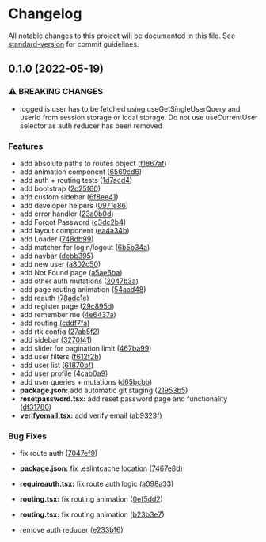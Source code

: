 # Changelog

All notable changes to this project will be documented in this file. See [standard-version](https://github.com/conventional-changelog/standard-version) for commit guidelines.

## 0.1.0 (2022-05-19)


### ⚠ BREAKING CHANGES

* logged is user has to be fetched using useGetSingleUserQuery and userId from
session storage or local storage. Do not use useCurrentUser selector as auth reducer has been
removed

### Features

* add absolute paths to routes object ([f1867af](https://github.com/saisilinus/react-redux-typescript-boilerplate/commit/f1867afd1476723ece0df945f290a0a4eaa1c3cd))
* add animation component ([6569cd6](https://github.com/saisilinus/react-redux-typescript-boilerplate/commit/6569cd6d15e4919b97c24fbb13668981710f613f))
* add auth + routing tests ([1d7acd4](https://github.com/saisilinus/react-redux-typescript-boilerplate/commit/1d7acd47f9e222b398b596e12fe73f4ba0e6f169))
* add bootstrap ([2c25f60](https://github.com/saisilinus/react-redux-typescript-boilerplate/commit/2c25f608a2cdaef1c764e05c701b4c1b0998a2cf))
* add custom sidebar ([6f8ee41](https://github.com/saisilinus/react-redux-typescript-boilerplate/commit/6f8ee41a494643b20c01b21c5755f474c8123b9d))
* add developer helpers ([0971e86](https://github.com/saisilinus/react-redux-typescript-boilerplate/commit/0971e86203d7a422a442d8ed928c63abb57b5ec6))
* add error handler ([23a0b0d](https://github.com/saisilinus/react-redux-typescript-boilerplate/commit/23a0b0d2f8365b729c856651225eb599445a3ee3))
* add Forgot Password ([c3dc2b4](https://github.com/saisilinus/react-redux-typescript-boilerplate/commit/c3dc2b4acbd7699c9e8506530c891fc78ca75df6))
* add layout component ([ea4a34b](https://github.com/saisilinus/react-redux-typescript-boilerplate/commit/ea4a34b07288fcedfe908366326314868b62a584))
* add Loader ([748db99](https://github.com/saisilinus/react-redux-typescript-boilerplate/commit/748db9960394d940817a0cc1bdebf907b56ae892))
* add matcher for login/logout ([6b5b34a](https://github.com/saisilinus/react-redux-typescript-boilerplate/commit/6b5b34a596d5f44520d7c24f03c705f35238cd78))
* add navbar ([debb395](https://github.com/saisilinus/react-redux-typescript-boilerplate/commit/debb395515a97988016c0c71152dbf34f84e1fde))
* add new user ([a802c50](https://github.com/saisilinus/react-redux-typescript-boilerplate/commit/a802c50cd47d32e8da6d34a6a235599f7520adbe))
* add Not Found page ([a5ae6ba](https://github.com/saisilinus/react-redux-typescript-boilerplate/commit/a5ae6ba29cb050b61686fde1c4722441839ca007))
* add other auth mutations ([2047b3a](https://github.com/saisilinus/react-redux-typescript-boilerplate/commit/2047b3a15518b6aca973ea880a2d1e4f12e51734))
* add page routing animation ([54aad48](https://github.com/saisilinus/react-redux-typescript-boilerplate/commit/54aad483f26b611be1619e5540a992c65b213b8b))
* add reauth ([78adc1e](https://github.com/saisilinus/react-redux-typescript-boilerplate/commit/78adc1e838d417102d0b4ac519f92cd8dfd402ad))
* add register page ([29c895d](https://github.com/saisilinus/react-redux-typescript-boilerplate/commit/29c895d6759cd9b2692741a271332e17a633bd7a))
* add remember me ([4e6437a](https://github.com/saisilinus/react-redux-typescript-boilerplate/commit/4e6437adf1423d11220e9901c5bb394497dab8fe))
* add routing ([cddf7fa](https://github.com/saisilinus/react-redux-typescript-boilerplate/commit/cddf7fa7e154543a3c1930075e73541b3904b74b))
* add rtk config ([27ab5f2](https://github.com/saisilinus/react-redux-typescript-boilerplate/commit/27ab5f246105f6f0e96e6a4a7023ddd68299f3ac))
* add sidebar ([3270f41](https://github.com/saisilinus/react-redux-typescript-boilerplate/commit/3270f41b92b07b026055f628960895d4007196a4))
* add slider for pagination limit ([467ba99](https://github.com/saisilinus/react-redux-typescript-boilerplate/commit/467ba999aa580fb7581dca6657b361dffd2883ba))
* add user filters ([f612f2b](https://github.com/saisilinus/react-redux-typescript-boilerplate/commit/f612f2be67984412a59db4ed7abff834ac0f689f))
* add user list ([61870bf](https://github.com/saisilinus/react-redux-typescript-boilerplate/commit/61870bfc53a74ac62739b687e35007c8487a893b))
* add user profile ([4cab0a9](https://github.com/saisilinus/react-redux-typescript-boilerplate/commit/4cab0a90ad2c43849b37ee63bc8a049e20215207))
* add user queries + mutations ([d65bcbb](https://github.com/saisilinus/react-redux-typescript-boilerplate/commit/d65bcbb6930ee91ff29463e065c331c546eedc59))
* **package.json:** add automatic git staging ([21953b5](https://github.com/saisilinus/react-redux-typescript-boilerplate/commit/21953b5fc9dfdf910eef444c7ea3e195c0ab1034))
* **resetpassword.tsx:** add reset password page and functionality ([df31780](https://github.com/saisilinus/react-redux-typescript-boilerplate/commit/df3178023ce23158ea001acb599881b9fe740b3a))
* **verifyemail.tsx:** add verify email ([ab9323f](https://github.com/saisilinus/react-redux-typescript-boilerplate/commit/ab9323f9445afd562f70b63f5f445fd91fca82b3))


### Bug Fixes

* fix route auth ([7047ef9](https://github.com/saisilinus/react-redux-typescript-boilerplate/commit/7047ef98ab1cf3b6b03e2f69f71ebf4ada6775ba))
* **package.json:** fix .eslintcache location ([7467e8d](https://github.com/saisilinus/react-redux-typescript-boilerplate/commit/7467e8dc6684741b04cc80673484af5b30f5cccd))
* **requireauth.tsx:** fix route auth logic ([a098a33](https://github.com/saisilinus/react-redux-typescript-boilerplate/commit/a098a332f9f1df9f9567fc4c61eb6c3583a0d623))
* **routing.tsx:** fix routing animation ([0ef5dd2](https://github.com/saisilinus/react-redux-typescript-boilerplate/commit/0ef5dd2c0e1afe88061a945159befe2979c74227))
* **routing.tsx:** fix routing animation ([b23b3e7](https://github.com/saisilinus/react-redux-typescript-boilerplate/commit/b23b3e70d0e06a62a38eaf543180d1d063cd37b3))


* remove auth reducer ([e233b16](https://github.com/saisilinus/react-redux-typescript-boilerplate/commit/e233b1638a11290573df5fa5abe53471fa7ac9df))
